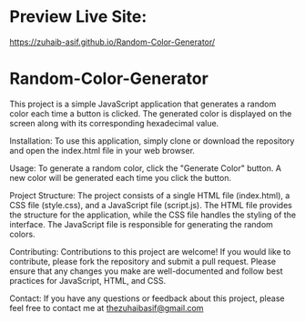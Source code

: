 # Preview Live Site: 
https://zuhaib-asif.github.io/Random-Color-Generator/

# Random-Color-Generator

This project is a simple JavaScript application that generates a random color each time a button is clicked. The generated color is displayed on the screen along with its corresponding hexadecimal value. 

Installation:
To use this application, simply clone or download the repository and open the index.html file in your web browser.

Usage:
To generate a random color, click the "Generate Color" button. A new color will be generated each time you click the button.

Project Structure:
The project consists of a single HTML file (index.html), a CSS file (style.css), and a JavaScript file (script.js). The HTML file provides the structure for the application, while the CSS file handles the styling of the interface. The JavaScript file is responsible for generating the random colors.

Contributing:
Contributions to this project are welcome! If you would like to contribute, please fork the repository and submit a pull request. Please ensure that any changes you make are well-documented and follow best practices for JavaScript, HTML, and CSS.

Contact:
If you have any questions or feedback about this project, please feel free to contact me at thezuhaibasif@gmail.com
